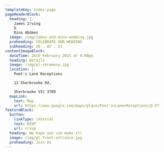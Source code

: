 ```yaml
---
templateKey: index-page
pageHeaderBlock:
  heading: |-
    James Irving
    &
    Dina Abdeen
  image: /img/james-and-dina-wedding.jpg
  preheading: CELEBRATE OUR WEDDING
  subheading: 26 . 02 . 21
contentImageBlock:
  dateTime: 26th February 2021 at 4:00pm
  heading: Details
  image: /img/pl-ceremony.jpg
  location: |-
    Poet's Lane Receptions

    13 Sherbrooke Rd,

    Sherbrooke VIC 3789
  mapLink:
    text: Map
    url: https://www.google.com/maps/place/Poet's+Lane+Receptions/@-37.8800092,145.3603217,15z/data=!4m2!3m1!1s0x0:0xdc8f44558156ae5c?sa=X&ved=2ahUKEwj9tdmVuI3oAhW4IbcAHQaIDdoQ_BIwC3oECBoQCA
featureBlock:
  button:
    linkType: internal
    text: RSVP
    url: /rsvp
  heading: We hope you can make it!
  image: /img/pl-front-entrance.jpg
  preheading: Join Us
---
```

